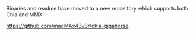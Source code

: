 
Binaries and readme have moved to a new repository which supports both Chia and MMX:

https://github.com/madMAx43v3r/chia-gigahorse

